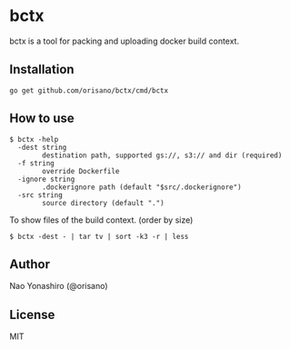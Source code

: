 # bctx
bctx is a tool for packing and uploading docker build context.

## Installation
```
go get github.com/orisano/bctx/cmd/bctx
```

## How to use
```
$ bctx -help
  -dest string
    	destination path, supported gs://, s3:// and dir (required)
  -f string
    	override Dockerfile
  -ignore string
    	.dockerignore path (default "$src/.dockerignore")
  -src string
    	source directory (default ".")
```

To show files of the build context. (order by size)
```
$ bctx -dest - | tar tv | sort -k3 -r | less
```

## Author
Nao Yonashiro (@orisano)

## License
MIT
